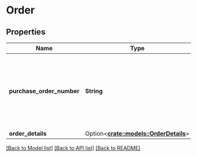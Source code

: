 # Order

## Properties

Name | Type | Description | Notes
------------ | ------------- | ------------- | -------------
**purchase_order_number** | **String** | The purchase order number for this order. Formatting Notes: alpha-numeric code. | 
**order_details** | Option<[**crate::models::OrderDetails**](OrderDetails.md)> |  | [optional]

[[Back to Model list]](../README.md#documentation-for-models) [[Back to API list]](../README.md#documentation-for-api-endpoints) [[Back to README]](../README.md)



